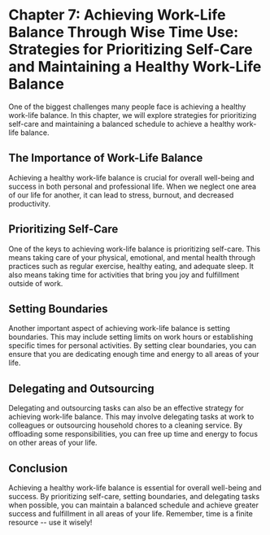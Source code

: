 Chapter 7: Achieving Work-Life Balance Through Wise Time Use: Strategies for Prioritizing Self-Care and Maintaining a Healthy Work-Life Balance
===============================================================================================================================================

One of the biggest challenges many people face is achieving a healthy work-life balance. In this chapter, we will explore strategies for prioritizing self-care and maintaining a balanced schedule to achieve a healthy work-life balance.

The Importance of Work-Life Balance
-----------------------------------

Achieving a healthy work-life balance is crucial for overall well-being and success in both personal and professional life. When we neglect one area of our life for another, it can lead to stress, burnout, and decreased productivity.

Prioritizing Self-Care
----------------------

One of the keys to achieving work-life balance is prioritizing self-care. This means taking care of your physical, emotional, and mental health through practices such as regular exercise, healthy eating, and adequate sleep. It also means taking time for activities that bring you joy and fulfillment outside of work.

Setting Boundaries
------------------

Another important aspect of achieving work-life balance is setting boundaries. This may include setting limits on work hours or establishing specific times for personal activities. By setting clear boundaries, you can ensure that you are dedicating enough time and energy to all areas of your life.

Delegating and Outsourcing
--------------------------

Delegating and outsourcing tasks can also be an effective strategy for achieving work-life balance. This may involve delegating tasks at work to colleagues or outsourcing household chores to a cleaning service. By offloading some responsibilities, you can free up time and energy to focus on other areas of your life.

Conclusion
----------

Achieving a healthy work-life balance is essential for overall well-being and success. By prioritizing self-care, setting boundaries, and delegating tasks when possible, you can maintain a balanced schedule and achieve greater success and fulfillment in all areas of your life. Remember, time is a finite resource -- use it wisely!
